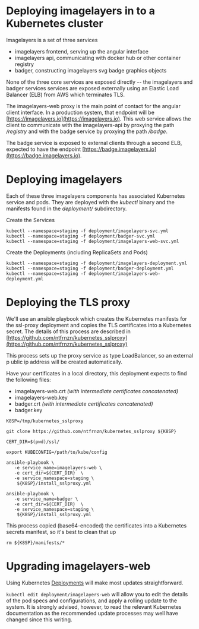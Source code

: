 # Deploying imagelayers in to a Kubernetes cluster
Imagelayers is a set of three services
- imagelayers frontend, serving up the angular interface
- imagelayers api, communicating with docker hub or other container registry
- badger, constructing imagelayers svg badge graphics objects

None of the three core services are exposed directly -- the imagelayers and
badger services services are exposed externally using an Elastic Load Balancer
(ELB) from AWS which terminates TLS.

The imagelayers-web proxy is the main point of contact for the
angular client interface.  In a production system, that  endpoint will be
[https://imagelayers.io](https://imagelayers.io).  This web service allows
the client to  communicate with the imagelayers-api by proxying the path
 _/registry_ and with  the badge service by proxying the path _/badge_.

The badge service is exposed to external clients through a second ELB,
expected to have the endpoint
[https://badge.imagelayers.io](https://badge.imagelayers.io).

# Deploying imagelayers
Each of these three imagelayers components has associated Kubernetes service
and pods. They are deployed with the _kubectl_ binary and the manifests found
in the _deployment/_ subdirectory.

Create the Services
```
kubectl --namespace=staging -f deployment/imagelayers-svc.yml			
kubectl --namespace=staging -f deployment/badger-svc.yml			
kubectl --namespace=staging -f deployment/imagelayers-web-svc.yml
```

Create the Deployments (including ReplicaSets and Pods)
```
kubectl --namespace=staging -f deployment/imagelayers-deployment.yml		
kubectl --namespace=staging -f deployment/badger-deployment.yml		
kubectl --namespace=staging -f deployment/imagelayers-web-deployment.yml
```

# Deploying the TLS proxy
We'll use an ansible playbook which creates the Kubernetes manifests for the
ssl-proxy deployment and copies the TLS certificates into a Kubernetes secret.
The details of this process are described in
[https://github.com/ntfrnzn/kubernetes_sslproxy](https://github.com/ntfrnzn/kubernetes_sslproxy)

This process sets up the proxy service as type LoadBalancer, so an external p
ublic ip address will be created automatically.

Have your certificates in a local directory, this deployment expects to find the
following files:
- imagelayers-web.crt _(with intermediate certificates concatenated)_
- imagelayers-web.key
- badger.crt _(with intermediate certificates concatenated)_
- badger.key

```
K8SP=/tmp/kubernetes_sslproxy

git clone https://github.com/ntfrnzn/kubernetes_sslproxy ${K8SP}

CERT_DIR=$(pwd)/ssl/

export KUBECONFIG=/path/to/kube/config

ansible-playbook \
   -e service_name=imagelayers-web \
   -e cert_dir=${CERT_DIR}  \
   -e service_namespace=staging \
    ${K8SP}/install_sslproxy.yml

ansible-playbook \
   -e service_name=badger \
   -e cert_dir=${CERT_DIR}  \
   -e service_namespace=staging \
    ${K8SP}/install_sslproxy.yml
```

This process copied (base64-encoded) the certificates into a Kubernetes secrets
manifest, so it's best to clean that up

```
rm ${K8SP}/manifests/*
```

# Upgrading imagelayers-web

Using Kubernetes [Deployments](http://kubernetes.io/docs/user-guide/deployments/)
will make most updates straightforward.

`kubectl edit deployment/imagelayers-web` will allow you to edit the details of
the pod specs and configurations, and apply a rolling update to the system.  It
is strongly advised, however, to read the relevant Kubernetes documentation as
the recommended update processes may well have changed since this writing.
